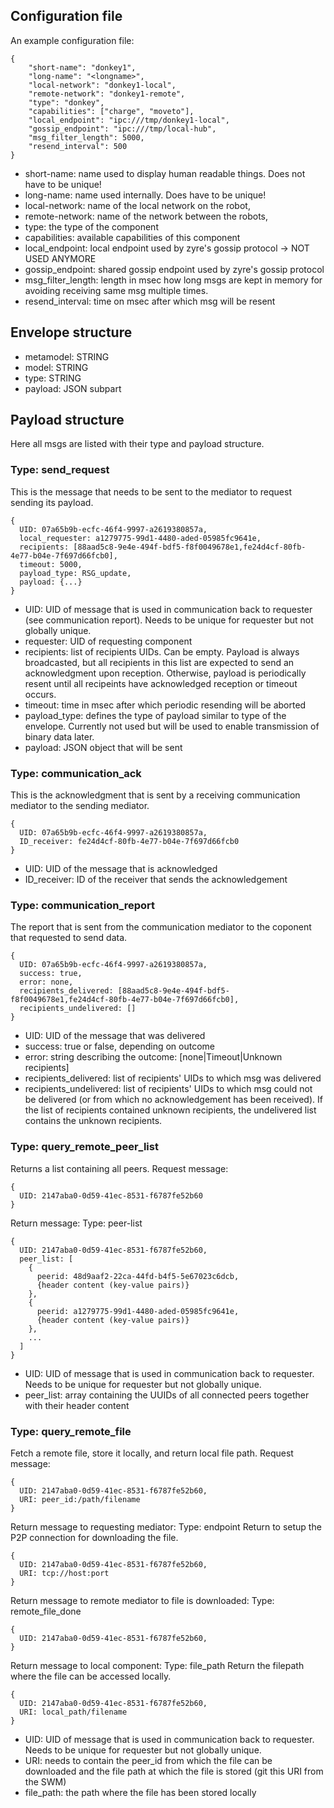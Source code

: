 ## Configuration file

An example configuration file:
```
{
    "short-name": "donkey1",
    "long-name": "<longname>",
    "local-network": "donkey1-local",
    "remote-network": "donkey1-remote",
    "type": "donkey",
    "capabilities": ["charge", "moveto"],
    "local_endpoint": "ipc:///tmp/donkey1-local",
    "gossip_endpoint": "ipc:///tmp/local-hub",
    "msg_filter_length": 5000,
    "resend_interval": 500
}
```
* short-name: name used to display human readable things. Does not have to be unique!
* long-name: name used internally. Does have to be unique!
* local-network: name of the local network on the robot,
* remote-network: name of the network between the robots,
* type: the type of the component
* capabilities: available capabilities of this component
* local_endpoint: local endpoint used by zyre's gossip protocol -> NOT USED ANYMORE
* gossip_endpoint: shared gossip endpoint used by zyre's gossip protocol
* msg_filter_length: length in msec how long msgs are kept in memory for avoiding receiving same msg multiple times. 
* resend_interval: time on msec after which msg will be resent

## Envelope structure

- metamodel: STRING
- model: STRING
- type: STRING
- payload: JSON subpart

## Payload structure
Here all msgs are listed with their type and payload structure.

### Type: send_request
This is the message that needs to be sent to the mediator to request sending its payload.
```
{
  UID: 07a65b9b-ecfc-46f4-9997-a2619380857a,
  local_requester: a1279775-99d1-4480-aded-05985fc9641e,
  recipients: [88aad5c8-9e4e-494f-bdf5-f8f0049678e1,fe24d4cf-80fb-4e77-b04e-7f697d66fcb0],
  timeout: 5000,
  payload_type: RSG_update,
  payload: {...}
}
```
* UID: UID of message that is used in communication back to requester (see communication report). Needs to be unique for requester but not globally unique.
* requester: UID of requesting component
* recipients: list of recipients UIDs. Can be empty. Payload is always broadcasted, but all recipients in this list are expected to send an acknowledgment upon reception. Otherwise, payload is periodically resent until all recipeints have acknowledged reception or timeout occurs.
* timeout: time in msec after which periodic resending will be aborted
* payload_type: defines the type of payload similar to type of the envelope. Currently not used but will be used to enable transmission of binary data later.
* payload: JSON object that will be sent

### Type: communication_ack
This is the acknowledgment that is sent by a receiving communication mediator to the sending mediator.
```
{
  UID: 07a65b9b-ecfc-46f4-9997-a2619380857a,
  ID_receiver: fe24d4cf-80fb-4e77-b04e-7f697d66fcb0
}
```
* UID: UID of the message that is acknowledged
* ID_receiver: ID of the receiver that sends the acknowledgement

### Type: communication_report
The report that is sent from the communication mediator to the coponent that requested to send data.
```
{
  UID: 07a65b9b-ecfc-46f4-9997-a2619380857a,
  success: true,
  error: none,
  recipients_delivered: [88aad5c8-9e4e-494f-bdf5-f8f0049678e1,fe24d4cf-80fb-4e77-b04e-7f697d66fcb0],
  recipients_undelivered: []
}
```
* UID: UID of the message that was delivered
* success: true or false, depending on outcome
* error: string describing the outcome: [none|Timeout|Unknown recipients]
* recipients_delivered: list of recipients' UIDs to which msg was delivered
* recipients_undelivered: list of recipients' UIDs to which msg could not be delivered (or from which no acknowledgement has been received).
If the list of recipients contained unknown recipients, the undelivered list contains the unknown recipients.

### Type: query_remote_peer_list
Returns a list containing all peers.
Request message:
```
{
  UID: 2147aba0-0d59-41ec-8531-f6787fe52b60
}
```
Return message: Type: peer-list
```
{
  UID: 2147aba0-0d59-41ec-8531-f6787fe52b60,
  peer_list: [
    {
      peerid: 48d9aaf2-22ca-44fd-b4f5-5e67023c6dcb,
      {header content (key-value pairs)}
    },
    {
      peerid: a1279775-99d1-4480-aded-05985fc9641e,
      {header content (key-value pairs)}
    },
    ...
  ]
}
```
* UID: UID of message that is used in communication back to requester. Needs to be unique for requester but not globally unique.
* peer_list: array containing the UUIDs of all connected peers together with their header content

### Type: query_remote_file
Fetch a remote file, store it locally, and return local file path.
Request message:
```
{
  UID: 2147aba0-0d59-41ec-8531-f6787fe52b60,
  URI: peer_id:/path/filename
}
```
Return message to requesting mediator: Type: endpoint
Return to setup the P2P connection for downloading the file.
```
{
  UID: 2147aba0-0d59-41ec-8531-f6787fe52b60,
  URI: tcp://host:port
}
```
Return message to remote mediator to file is downloaded: Type: remote_file_done
```
{
  UID: 2147aba0-0d59-41ec-8531-f6787fe52b60,
}
```
Return message to local component: Type: file_path
Return the filepath where the file can be accessed locally.
```
{
  UID: 2147aba0-0d59-41ec-8531-f6787fe52b60,
  URI: local_path/filename
}
```
* UID: UID of message that is used in communication back to requester. Needs to be unique for requester but not globally unique.
* URI: needs to contain the peer_id from which the file can be downloaded and the file path at which the file is stored (git this URI from the SWM)
* file_path: the path where the file has been stored locally
